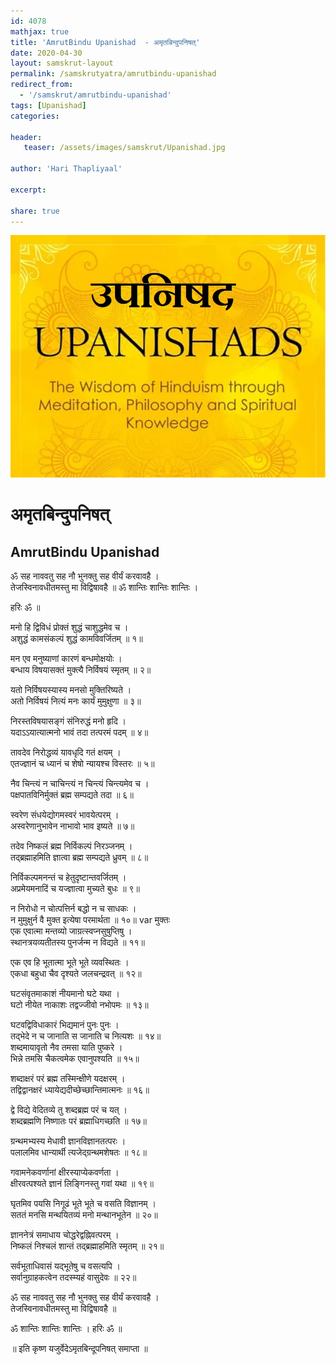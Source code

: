 ```yaml
---    
id: 4078    
mathjax: true    
title: 'AmrutBindu Upanishad  - अमृतबिन्दुपनिषत्'    
date: 2020-04-30    
layout: samskrut-layout 
permalink: /samskrutyatra/amrutbindu-upanishad
redirect_from: 
  - '/samskrut/amrutbindu-upanishad'
tags: [Upanishad]    
categories:    
    
header:    
   teaser: /assets/images/samskrut/Upanishad.jpg    
    
author: 'Hari Thapliyaal'    
    
excerpt:    
    
share: true    
---    
```

    
![](/assets/images/samskrut/Upanishad.jpg)    
    
# अमृतबिन्दुपनिषत्     
## AmrutBindu Upanishad    
    
ॐ सह नाववतु सह नौ भुनक्तु सह वीर्यं करवावहै ।    
तेजस्विनावधीतमस्तु मा विद्विषावहै ॥  ॐ शान्तिः शान्तिः शान्तिः ।    
    
हरिः ॐ ॥    
    
मनो हि द्विविधं प्रोक्तं शुद्धं चाशुद्धमेव च ।    
अशुद्धं कामसंकल्पं शुद्धं कामविवर्जितम् ॥ १॥    
    
मन एव मनुष्याणां कारणं बन्धमोक्षयोः ।    
बन्धाय विषयासक्तं मुक्त्यै निर्विषयं स्मृतम् ॥ २॥    
    
यतो निर्विषयस्यास्य मनसो मुक्तिरिष्यते ।    
अतो निर्विषयं नित्यं मनः कार्यं मुमुक्षुणा ॥ ३॥    
    
निरस्तविषयासङ्गं संनिरुद्धं मनो हृदि ।    
यदाऽऽयात्यात्मनो भावं तदा तत्परमं पदम् ॥ ४॥    
    
तावदेव निरोद्धव्यं यावधृदि गतं क्षयम् ।    
एतज्ज्ञानं च ध्यानं च शेषो न्यायश्च विस्तरः ॥ ५॥    
    
नैव चिन्त्यं न चाचिन्त्यं न चिन्त्यं चिन्त्यमेव च ।    
पक्षपातविनिर्मुक्तं ब्रह्म सम्पद्यते तदा ॥ ६॥    
    
स्वरेण संधयेद्योगमस्वरं भावयेत्परम् ।    
अस्वरेणानुभावेन नाभावो भाव इष्यते ॥ ७॥    
    
तदेव निष्कलं ब्रह्म निर्विकल्पं निरञ्जनम् ।    
तद्ब्रह्माहमिति ज्ञात्वा ब्रह्म सम्पद्यते ध्रुवम् ॥ ८॥    
    
निर्विकल्पमनन्तं च हेतुदृष्टान्तवर्जितम् ।    
अप्रमेयमनादिं च यज्ज्ञात्वा मुच्यते बुधः ॥ ९॥    
    
न निरोधो न चोत्पत्तिर्न बद्धो न च साधकः ।    
न मुमुक्षुर्न वै मुक्त इत्येषा परमार्थता ॥ १०॥  var मुक्तः    
एक एवात्मा मन्तव्यो जाग्रत्स्वप्नसुषुप्तिषु ।    
स्थानत्रयव्यतीतस्य पुनर्जन्म न विद्यते ॥ ११॥    
    
एक एव हि भूतात्मा भूते भूते व्यवस्थितः ।    
एकधा बहुधा चैव दृश्यते जलचन्द्रवत् ॥ १२॥    
    
घटसंवृतमाकाशं नीयमानो घटे यथा ।    
घटो नीयेत नाकाशः तद्वज्जीवो नभोपमः ॥ १३॥    
    
घटवद्विविधाकारं भिद्यमानं पुनः पुनः ।    
तद्भेदे न च जानाति स जानाति च नित्यशः ॥ १४॥    
शब्दमायावृतो नैव तमसा याति पुष्करे ।    
भिन्ने तमसि चैकत्वमेक एवानुपश्यति ॥ १५॥    
    
शब्दाक्षरं परं ब्रह्म तस्मिन्क्षीणे यदक्षरम् ।    
तद्विद्वानक्षरं ध्यायेद्यदीच्छेच्छान्तिमात्मनः ॥ १६॥    
    
द्वे विद्ये वेदितव्ये तु शब्दब्रह्म परं च यत् ।    
शब्दब्रह्मणि निष्णातः परं ब्रह्माधिगच्छति ॥ १७॥    
    
ग्रन्थमभ्यस्य मेधावी ज्ञानविज्ञानतत्परः ।    
पलालमिव धान्यार्थी त्यजेद्ग्रन्थमशेषतः ॥ १८॥    
    
गवामनेकवर्णानां क्षीरस्याप्येकवर्णता ।    
क्षीरवत्पश्यते ज्ञानं लिङ्गिनस्तु गवां यथा ॥ १९॥    
    
घृतमिव पयसि निगूढं भूते भूते च वसति विज्ञानम् ।    
सततं मनसि मन्थयितव्यं मनो मन्थानभूतेन ॥ २०॥    
    
ज्ञाननेत्रं समाधाय चोद्धरेद्वह्निवत्परम् ।    
निष्कलं निश्चलं शान्तं तद्ब्रह्माहमिति स्मृतम् ॥ २१॥    
    
सर्वभूताधिवासं यद्भूतेषु च वसत्यपि ।    
सर्वानुग्राहकत्वेन तदस्म्यहं वासुदेवः ॥ २२॥    
    
ॐ सह नाववतु सह नौ भुनक्तु सह वीर्यं करवावहै ।    
तेजस्विनावधीतमस्तु मा विद्विषावहै ॥    
    
ॐ शान्तिः शान्तिः शान्तिः । हरिः ॐ ॥    
    
॥ इति कृष्ण यजुर्वेदेऽमृतबिन्दूपनिषत् समाप्ता ॥    
    
